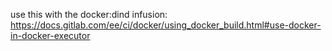use this with the docker:dind infusion:
https://docs.gitlab.com/ee/ci/docker/using_docker_build.html#use-docker-in-docker-executor
